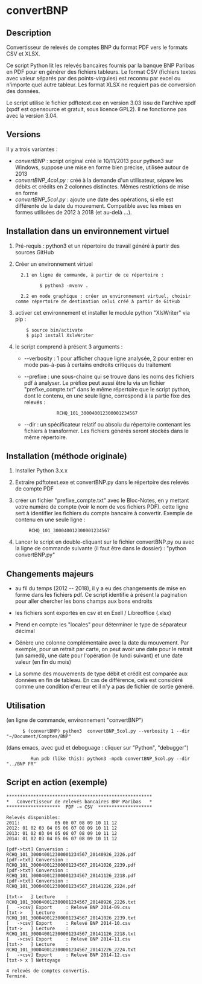 # convertBNP

## Description

Convertisseur de relevés de comptes BNP du format PDF vers le formats
CSV et XLSX.

Ce script Python lit les relevés bancaires fournis par la banque BNP
Paribas en PDF pour en générer des fichiers tableurs. Le format CSV
(fichiers textes avec valeur séparés par des points-virgules) est
reconnu par excel ou n'importe quel autre tableur. Les format XLSX ne
requiert pas de conversion des données.

Le script utilise le fichier pdftotext.exe en version 3.03 issu de
l'archive xpdf (xpdf est opensource et gratuit, sous licence GPL2).
Il ne fonctionne pas avec la version 3.04.

## Versions
Il y a trois variantes :

* *convertBNP* : script original créé le 10/11/2013 pour python3 sur
   Windows, suppose une mise en forme bien précise, utilisée autour de
   2013
* *convertBNP_4col.py* : créé à la demande d'un utilisateur, sépare les
  débits et crédits en 2 colonnes distinctes. Mêmes restrictions de mise
  en forme
* *convertBNP_5col.py* : ajoute une date des opérations, si elle est
  différente de la date du mouvement. Compatible avec les mises en
  formes utilisées de 2012 à 2018 (et au-delà ...).


## Installation dans un environnement virtuel

1. Pré-requis : python3 et un répertoire de travail généré à partir des sources GitHub

2. Créer un environnement virtuel

         2.1 en ligne de commande, à partir de ce répertoire :
   
                $ python3 -mvenv .
           
         2.2 en mode graphique : créer un environnement virtuel, choisir comme répertoire de destination celui créé à partir de GitHub

3. activer cet environnement et installer le module python "XlsWriter" via pip :

           $ source bin/activate
           $ pip3 install XslxWriter

4. le script comprend à présent 3 arguments :

      - --verbosity : 1 pour afficher chaque ligne analysée, 2 pour
              entrer en mode pas-à-pas à certains endroits critiques
              du traitement

      - --prefixe : une sous-chaine qui se trouve dans les noms des fichiers
   pdf à analyser. Le préfixe peut aussi être lu via un fichier
   "prefixe_compte.txt" dans le même répertoire que le script python,
   dont le contenu, en une seule ligne, correspond à la partie fixe
   des relevés :

                        RCHQ_101_300040012300001234567

      - --dir : un spécificateur relatif ou absolu du répertoire
    contenant les fichiers à transformer. Les fichiers générés seront
    stockés dans le même répertoire.

## Installation (méthode originale)

1. Installer Python 3.x.x
2. Extraire pdftotext.exe et convertBNP.py dans le répertoire des relevés de compte PDF

3. créer un fichier "prefixe_compte.txt" avec le Bloc-Notes, en y
   mettant votre numéro de compte (voir le nom de vos fichiers PDF).
   cette ligne sert à identifier les fichiers du compte bancaire à
   convertir. Exemple de contenu en une seule ligne :

            RCHQ_101_300040012300001234567

4. Lancer le script en double-cliquant sur le fichier convertBNP.py
   ou avec la ligne de commande suivante (il faut être dans le dossier) :
   "python convertBNP.py"

## Changements majeurs

- au fil du temps (2012 -- 2018), il y a eu des changements de mise en
  forme dans les fichiers pdf.  Ce script identifie à présent la
  pagination pour aller chercher les bons champs aux bons endroits
  
- les fichiers sont exportés en csv et en Exell / Libreoffice (.xlsx)

- Prend en compte les "locales" pour déterminer le type de séparateur
  décimal

- Génère une colonne complémentaire avec la date du mouvement. Par
  exemple, pour un retrait par carte, on peut avoir une date pour le
  retrait (un samedi), une date pour l'opération (le lundi suivant) et
  une date valeur (en fin du mois)

- La somme des mouvements de type débit et crédit est comparée aux
  données en fin de tableau. En cas de différence, cela est considéré
  comme une condition d'erreur et il n'y a pas de fichier de sortie
  généré.

## Utilisation

(en ligne de commande, environnement "convertBNP")

          $ (convertBNP) python3  convertBNP_5col.py --verbosity 1 --dir "~/Document/Comptes/BNP"

(dans emacs, avec gud  et deboguage : cliquer sur "Python", "debugger")

             Run pdb (like this): python3 -mpdb convertBNP_5col.py --dir "../BNP FR"

## Script en action (exemple)

    ******************************************************
    *   Convertisseur de relevés bancaires BNP Paribas   *
    ********************  PDF -> CSV  ********************

    Relevés disponibles:
    2011:             05 06 07 08 09 10 11 12
    2012: 01 02 03 04 05 06 07 08 09 10 11 12
    2013: 01 02 03 04 05 06 07 08 09 10 11 12
    2014: 01 02 03 04 05 06 07 08 09 10 11 12

    [pdf->txt] Conversion : RCHQ_101_300040012300001234567_20140926_2226.pdf
    [pdf->txt] Conversion : RCHQ_101_300040012300001234567_20141026_2239.pdf
    [pdf->txt] Conversion : RCHQ_101_300040012300001234567_20141126_2218.pdf
    [pdf->txt] Conversion : RCHQ_101_300040012300001234567_20141226_2224.pdf

    [txt->   ] Lecture    : RCHQ_101_300040012300001234567_20140926_2226.txt
    [   ->csv] Export     : Relevé BNP 2014-09.csv
    [txt->   ] Lecture    : RCHQ_101_300040012300001234567_20141026_2239.txt
    [   ->csv] Export     : Relevé BNP 2014-10.csv
    [txt->   ] Lecture    : RCHQ_101_300040012300001234567_20141126_2218.txt
    [   ->csv] Export     : Relevé BNP 2014-11.csv
    [txt->   ] Lecture    : RCHQ_101_300040012300001234567_20141226_2224.txt
    [   ->csv] Export     : Relevé BNP 2014-12.csv
    [txt-> x ] Nettoyage

    4 relevés de comptes convertis.
    Terminé.
 
